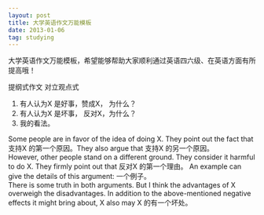 ```yaml
---
layout: post
title: 大学英语作文万能模板 
date: 2013-01-06 
tag: studying
---
```


大学英语作文万能模板，希望能够帮助大家顺利通过英语四六级、在英语方面有所提高哦！

提纲式作文
对立观点式

1. 有人认为X 是好事，赞成X， 为什么？
2. 有人认为X 是坏事， 反对X，为什么？
3. 我的看法。

Some people are in favor of the idea of doing X. They point out the fact that 支持X 的第一个原因。They also argue that 支持X 的另一个原因。<br/>
However, other people stand on a different ground. They consider it harmful to do X. They firmly point out that 反对X 的第一个理由。 An example can give the details of this argument: 一个例子。<br/>
There is some truth in both arguments. But I think the advantages of X overweigh the disadvantages. In addition to the above-mentioned negative effects it might bring about, X also may X 的有一个坏处。

